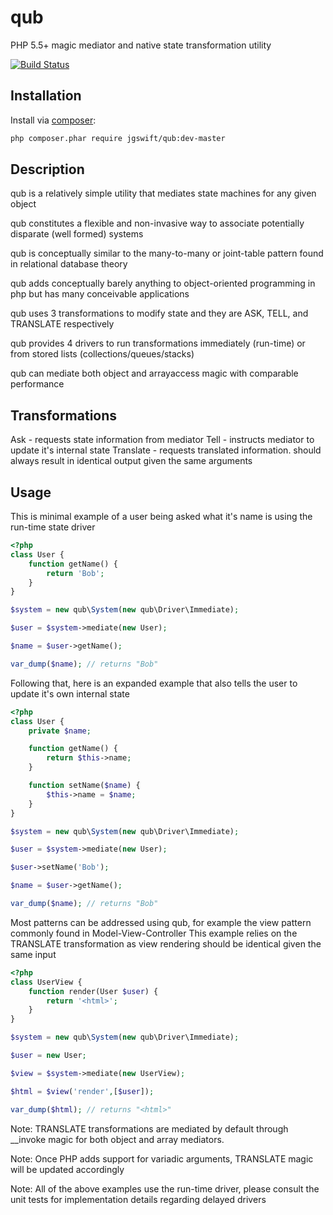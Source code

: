 qub
====
PHP 5.5+ magic mediator and native state transformation utility 

[![Build Status](https://travis-ci.org/jgswift/qub.png?branch=master)](https://travis-ci.org/jgswift/qub)

## Installation

Install via [composer](https://getcomposer.org/):
```sh
php composer.phar require jgswift/qub:dev-master
```

## Description

qub is a relatively simple utility that mediates state machines for any given object

qub constitutes a flexible and non-invasive way to associate potentially disparate (well formed) systems

qub is conceptually similar to the many-to-many or joint-table pattern found in relational database theory

qub adds conceptually barely anything to object-oriented programming in php but has many conceivable applications

qub uses 3 transformations to modify state and they are ASK, TELL, and TRANSLATE respectively

qub provides 4 drivers to run transformations immediately (run-time) or from stored lists (collections/queues/stacks)

qub can mediate both object and arrayaccess magic with comparable performance

## Transformations

Ask - requests state information from mediator
Tell - instructs mediator to update it's internal state
Translate - requests translated information. should always result in identical output given the same arguments

## Usage

This is minimal example of a user being asked what it's name is using the run-time state driver
```php
<?php
class User {
    function getName() {
        return 'Bob';
    }
}

$system = new qub\System(new qub\Driver\Immediate);

$user = $system->mediate(new User);

$name = $user->getName();

var_dump($name); // returns "Bob"
```

Following that, here is an expanded example that also tells the user to update it's own internal state
```php
<?php
class User {
    private $name;

    function getName() {
        return $this->name;
    }

    function setName($name) {
        $this->name = $name;
    }
}

$system = new qub\System(new qub\Driver\Immediate);

$user = $system->mediate(new User);

$user->setName('Bob');

$name = $user->getName();

var_dump($name); // returns "Bob"
```

Most patterns can be addressed using qub, for example the view pattern commonly found in Model-View-Controller
This example relies on the TRANSLATE transformation as view rendering should be identical given the same input
```php
<?php
class UserView {
    function render(User $user) {
        return '<html>';
    }
}

$system = new qub\System(new qub\Driver\Immediate);

$user = new User;

$view = $system->mediate(new UserView);

$html = $view('render',[$user]);

var_dump($html); // returns "<html>"
```
Note: TRANSLATE transformations are mediated by default through __invoke magic for both object and array mediators.

Note: Once PHP adds support for variadic arguments, TRANSLATE magic will be updated accordingly

Note: All of the above examples use the run-time driver, please consult the unit tests for implementation details regarding delayed drivers